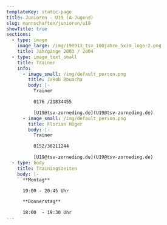```yaml
---
templateKey: static-page
title: Junioren - U19 (A-Jugend)
slug: mannschaften/junioren/u19
showTitle: true
sections:
  - type: image
    image_large: /img/190913_tsv_100jahre_5x3m_logo-2.png
    title: Jahrgänge 2003 / 2004
  - type: image_text_small
    title: Trainer
    info:
      - image_small: /img/default_person.png
        title: Jakob Bouacha
        body: |-
          Trainer

          0176 /21834455

          [U19@tsv-zorneding.de](U19@tsv-zorneding.de)
      - image_small: /img/default_person.png
        title: Florian Höger
        body: |-
          Trainer

          0152/36211244

          [U19@tsv-zorneding.de](U19@tsv-zorneding.de)
  - type: body
    title: Trainingszeiten
    body: |-
      **Montag**

      19:00 - 20:45 Uhr

      **Donnerstag**

      18:00  - 19:30 Uhr
---
```

